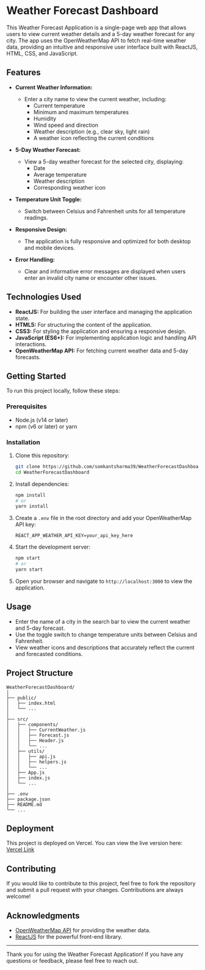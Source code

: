 # Weather Forecast Dashboard

This Weather Forecast Application is a single-page web app that allows users to view current weather details and a 5-day weather forecast for any city. The app uses the OpenWeatherMap API to fetch real-time weather data, providing an intuitive and responsive user interface built with ReactJS, HTML, CSS, and JavaScript.

## Features

- **Current Weather Information:** 
  - Enter a city name to view the current weather, including:
    - Current temperature
    - Minimum and maximum temperatures
    - Humidity
    - Wind speed and direction
    - Weather description (e.g., clear sky, light rain)
    - A weather icon reflecting the current conditions
  
- **5-Day Weather Forecast:**
  - View a 5-day weather forecast for the selected city, displaying:
    - Date
    - Average temperature
    - Weather description
    - Corresponding weather icon

- **Temperature Unit Toggle:**
  - Switch between Celsius and Fahrenheit units for all temperature readings.

- **Responsive Design:**
  - The application is fully responsive and optimized for both desktop and mobile devices.

- **Error Handling:**
  - Clear and informative error messages are displayed when users enter an invalid city name or encounter other issues.

## Technologies Used

- **ReactJS:** For building the user interface and managing the application state.
- **HTML5:** For structuring the content of the application.
- **CSS3:** For styling the application and ensuring a responsive design.
- **JavaScript (ES6+):** For implementing application logic and handling API interactions.
- **OpenWeatherMap API:** For fetching current weather data and 5-day forecasts.

## Getting Started

To run this project locally, follow these steps:

### Prerequisites

- Node.js (v14 or later)
- npm (v6 or later) or yarn

### Installation

1. Clone this repository:

   ```bash
   git clone https://github.com/somkantsharma39/WeatherForecastDashboard.git
   cd WeatherForecastDashboard
   ```

2. Install dependencies:

   ```bash
   npm install
   # or
   yarn install
   ```

3. Create a `.env` file in the root directory and add your OpenWeatherMap API key:

   ```plaintext
   REACT_APP_WEATHER_API_KEY=your_api_key_here
   ```

4. Start the development server:

   ```bash
   npm start
   # or
   yarn start
   ```

5. Open your browser and navigate to `http://localhost:3000` to view the application.

## Usage

- Enter the name of a city in the search bar to view the current weather and 5-day forecast.
- Use the toggle switch to change temperature units between Celsius and Fahrenheit.
- View weather icons and descriptions that accurately reflect the current and forecasted conditions.

## Project Structure

```plaintext
WeatherForecastDashboard/
│
├── public/
│   ├── index.html
│   └── ...
│
├── src/
│   ├── components/
│   │   ├── CurrentWeather.js
│   │   ├── Forecast.js
│   │   ├── Header.js
│   │   └── ...
│   ├── utils/
│   │   ├── api.js
│   │   ├── helpers.js
│   │   └── ...
│   ├── App.js
│   ├── index.js
│   └── ...
│
├── .env
├── package.json
├── README.md
└── ...
```

## Deployment

This project is deployed on Vercel. You can view the live version here: [Vercel Link](https://weather-forecast-dashboard-zeta.vercel.app/)

## Contributing

If you would like to contribute to this project, feel free to fork the repository and submit a pull request with your changes. Contributions are always welcome!


## Acknowledgments

- [OpenWeatherMap API](https://openweathermap.org/api) for providing the weather data.
- [ReactJS](https://reactjs.org/) for the powerful front-end library.

---

Thank you for using the Weather Forecast Application! If you have any questions or feedback, please feel free to reach out.

